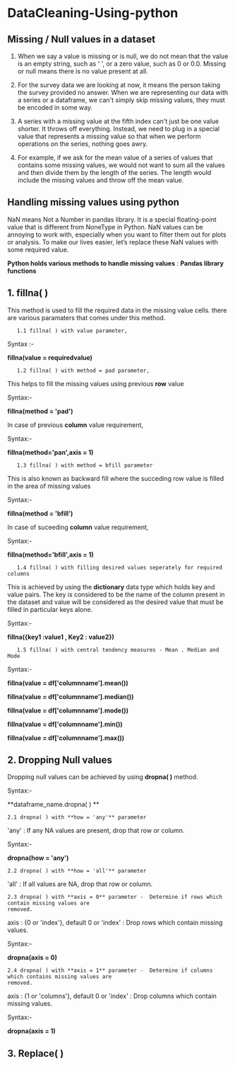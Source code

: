 # DataCleaning-Using-python

## Missing / Null values in a dataset

1. When we say a value is missing or is null, we do not mean that the value is an empty string, such as ' ', or a zero value, such as 0 or 0.0. Missing or null means there is no value present at all.
    
2. For the survey data we are looking at now, it means the person taking the survey provided no answer. When we are representing our data with a series or a dataframe, we can't simply skip missing values, they must be encoded in some way.
   
3. A series with a missing value at the fifth index can't just be one value shorter. It throws off everything. Instead, we need to plug in a special value that represents a missing value so that when we perform operations on the series, nothing goes awry.
   
4. For example, if we ask for the mean value of a series of values that contains some missing values, we would not want to sum all the values and then divide them by the length of the series. The length would include the missing values and throw off the mean value.

## Handling missing values using python 
    
NaN means Not a Number in pandas library. It is a special floating-point value that is different from NoneType in Python. NaN values can be annoying to work with, especially when you want to filter them out for plots or analysis. To make our lives easier, let’s replace these NaN values with some required value.

**Python holds various methods to handle missing values** :
**Pandas library functions**

## 1. fillna( )

   This method is used to fill the required data in the missing value cells. there are various paramaters that comes under this method.

       1.1 fillna( ) with value parameter,

   Syntax :-

   **fillna(value = requiredvalue)**
   
   
       1.2 fillna( ) with method = pad parameter,

   This helps to fill the missing values using previous **row** value

   Syntax:-

   **fillna(method = 'pad')**

   In case of previous **column** value requirement,

   Syntax:-

   **fillna(method='pan',axis = 1)**
   


       1.3 fillna( ) with method = bfill parameter

   This is also known as backward fill where the succeding row value is filled in the area of missing values

   Syntax:-

   **fillna(method = 'bfill')**

   In case of suceeding **column** value requirement,

   Syntax:-

   **fillna(method='bfill',axis = 1)**
   
   

       1.4 fillna( ) with filling desired values seperately for required columns

   This is achieved by using the **dictionary** data type which holds key and value pairs. The key is considered to be the name of the column present in the dataset and value will be 
   considered as the desired value that must be filled in particular keys alone.

   Syntax:-

   **fillna({key1 :value1 , Key2 : value2})**
   

       1.5 fillna( ) with central tendency measures - Mean . Median and Mode

   Syntax:-

   **fillna(value = df['columnname'].mean())**
   
   **fillna(value = df['columnname'].median())**
   
   **fillna(value = df['columnname'].mode())**
   
   **fillna(value = df['columnname'].min())**
   
   **fillna(value = df['columnname'].max())**
   

## 2. Dropping Null values

Dropping null values can be achieved by using **dropna( )** method.

Syntax:-

**dataframe_name.dropna( ) **  

    2.1 dropna( ) with **how = 'any'** parameter

'any' : If any NA values are present, drop that row or column.

Syntax:-

**dropna(how = 'any')**


    2.2 dropna( ) with **how = 'all'** parameter

'all' : If all values are NA, drop that row or column.


    2.3 dropna( ) with **axis = 0** parameter -  Determine if rows which contain missing values are
    removed.
    
axis : {0 or 'index'}, default 0 or 'index' : Drop rows which contain missing values.

Syntax:- 

**dropna(axis = 0)**


    2.4 dropna( ) with **axis = 1** parameter -  Determine if columns which contains missing values are
    removed.
    
axis : {1 or 'columns'}, default 0 or 'index' : Drop columns which contain missing values.

Syntax:- 

**dropna(axis = 1)**


## 3. Replace( )




    
   


    






   




   


